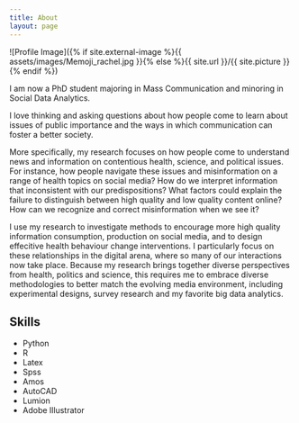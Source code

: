 ```yaml
---
title: About
layout: page
---
```

![Profile Image]({% if site.external-image %}{{ assets/images/Memoji_rachel.jpg }}{% else %}{{ site.url }}/{{ site.picture }}{% endif %})

<p>I am now a PhD student majoring in Mass Communication and minoring in Social Data Analytics. </p> 

<p>I love thinking and asking questions about how people come to learn about issues of public importance and the ways in which communication can foster a better society.</p>

<p>More specifically, my research focuses on how people come to understand news and information on contentious health, science, and political issues. For instance, how people navigate these issues and misinformation on a range of health topics on social media? How do we interpret information that inconsistent with our predispositions? What factors could explain the failure to distinguish between high quality and low quality content online? How can we recognize and correct misinformation when we see it?</p>

<p> I use my research to investigate methods to encourage more high quality information consumption, production on social media, and to design effecitive health behaviour change interventions. I particularly focus on these relationships in the digital arena, where so many of our interactions now take place. Because my research brings together diverse perspectives from health, politics and science, this requires me to embrace diverse methodologies to better match the evolving media environment, including experimental designs, survey research and my favorite big data analytics. </p>

<h2>Skills</h2>

<ul class="skill-list">
	<li>Python</li>
	<li>R</li>
	<li>Latex</li>
	<li>Spss</li>
	<li>Amos</li>
	<li>AutoCAD</li>
	<li>Lumion</li>
	<li>Adobe Illustrator</li>
</ul>
